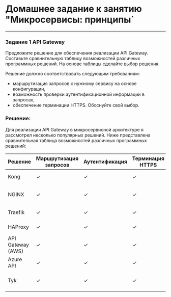# Домашнее задание к занятию "Микросервисы: принципы`

---

### Задание 1 API Gateway


Предложите решение для обеспечения реализации API Gateway. Составьте сравнительную таблицу возможностей различных программных решений. На основе таблицы сделайте выбор решения.

Решение должно соответствовать следующим требованиям:

- маршрутизация запросов к нужному сервису на основе конфигурации,
- возможность проверки аутентификационной информации в запросах,
- обеспечение терминации HTTPS.
Обоснуйте свой выбор.

### Решение:

Для реализации API Gateway в микросервисной архитектуре я рассмотрел несколько популярных решений. Ниже представлена сравнительная таблица возможностей различных программных решений:


|Решение      |Маршрутизация запросов|Аутентификация|Терминация HTTPS|Модель распространения|
|-------------|----------------------|--------------|----------------|----------------------|
| Kong        |  ✓|✓|✓|Открытый исходный код|
| NGINX       | ✓|✓|✓ | Открытый исходный код / Платная|
| Traefik     |✓|✓|✓|Открытый исходный код|
| HAProxy     |✓|✓|✓|Открытый исходный код|
| API Gateway (AWS) |✓|✓|✓|Платная|
| Azure API   |✓|✓|✓|Платная|
| Tyk         |✓|✓|✓|Открытый исходный код / Платная








































